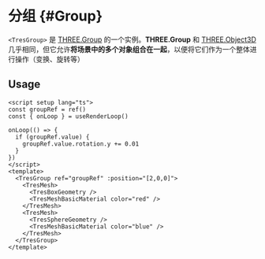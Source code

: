# 分组 <Badge type="warning" text="^1.5.0" /> {#Group}

`<TresGroup>` 是 [THREE.Group](https://threejs.org/docs/#api/en/objects/Group) 的一个实例。**THREE.Group** 和 [THREE.Object3D](https://threejs.org/docs/#api/en/objects/Object3D) 几乎相同，但它允许**将场景中的多个对象组合在一起**，以便将它们作为一个整体进行操作（变换、旋转等）

<StackBlitzEmbed projectId="tresjs-groups" />

## Usage

```vue{12,21}
<script setup lang="ts">
const groupRef = ref()
const { onLoop } = useRenderLoop()

onLoop(() => {
  if (groupRef.value) {
    groupRef.value.rotation.y += 0.01
  }
})
</script>
<template>
  <TresGroup ref="groupRef" :position="[2,0,0]">
    <TresMesh>
      <TresBoxGeometry />
      <TresMeshBasicMaterial color="red" />
    </TresMesh>
    <TresMesh>
      <TresSphereGeometry />
      <TresMeshBasicMaterial color="blue" />
    </TresMesh>
  </TresGroup>
</template>
```
